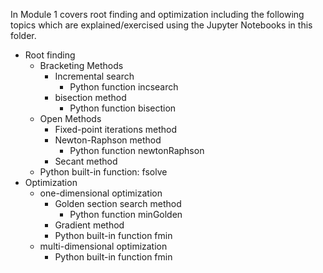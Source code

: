 In Module 1 covers root finding and optimization including the following topics which are explained/exercised using the Jupyter Notebooks in this folder.
* Root finding
  * Bracketing Methods
    * Incremental search
      * Python function incsearch
    * bisection method
      * Python function bisection
  * Open Methods
    * Fixed-point iterations method
    * Newton-Raphson method
      * Python function newtonRaphson
    * Secant method
  * Python built-in function: fsolve
* Optimization
  * one-dimensional optimization
    * Golden section search method
      * Python function minGolden
    * Gradient method
    * Python built-in function fmin
  * multi-dimensional optimization
    * Python built-in function fmin
